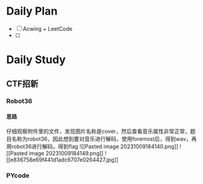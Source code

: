 # Daily Plan
- [ ] Acwing + LeetCode
- [ ] 
# Daily Study
## CTF招新
### Robot36
#### 思路
仔细观察附件里的文件，发现图片名称是cover，然后查看音乐属性非常正常，题目名称为robot36，因此想到要对音乐进行解码，使用foremost后，得到wav，再用robot36进行解码，得到flag
![[Pasted image 20231009184140.png]]
![[Pasted image 20231009184149.png]]
![[e836758e69f441d1adc6707e0264427.jpg]]
### PYcode